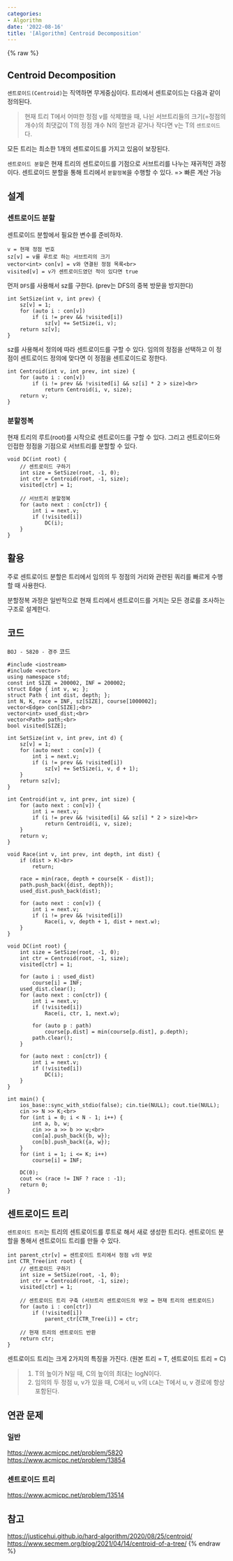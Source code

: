 ```yaml
---
categories:
- Algorithm
date: '2022-08-16'
title: '[Algorithm] Centroid Decomposition'
---
```


{% raw %}
## Centroid Decomposition
`센트로이드(Centroid)`는 직역하면 무게중심이다. 트리에서 센트로이드는 다음과 같이 정의된다.

> 현재 트리 T에서 어떠한 정점 v를 삭제했을 때, 나뉜 서브트리들의 크기(=정점의 개수)의 최댓값이 T의 정점 개수 N의 절반과 같거나 작다면 v는 T의 `센트로이드`다.<br>

모든 트리는 최소한 1개의 센트로이드를 가지고 있음이 보장된다.

`센트로이드 분할`은 현재 트리의 센트로이드를 기점으로 서브트리를 나누는 재귀적인 과정이다. 센트로이드 분할을 통해 트리에서 `분할정복`을 수행할 수 있다. => 빠른 계산 가능<br>

## 설계
### 센트로이드 분할
센트로이드 분할에서 필요한 변수를 준비하자.
```
v = 현재 정점 번호
sz[v] = v를 루트로 하는 서브트리의 크기
vector<int> con[v] = v와 연결된 정점 목록<br>
visited[v] = v가 센트로이드였던 적이 있다면 true
```

먼저 `DFS`를 사용해서 sz를 구한다. (prev는 DFS의 중복 방문을 방지한다)
```
int SetSize(int v, int prev) {
	sz[v] = 1;
	for (auto i : con[v])
		if (i != prev && !visited[i])
			sz[v] += SetSize(i, v);
	return sz[v];
}
```

sz를 사용해서 정의에 따라 센트로이드를 구할 수 있다. 임의의 정점을 선택하고 이 정점이 센트로이드 정의에 맞다면 이 정점을 센트로이드로 정한다.
```
int Centroid(int v, int prev, int size) {
	for (auto i : con[v])
		if (i != prev && !visited[i] && sz[i] * 2 > size)<br>
			return Centroid(i, v, size);
	return v;
}
```

### 분할정복
현재 트리의 루트(root)를 시작으로 센트로이드를 구할 수 있다. 그리고 센트로이드와 인접한 정점을 기점으로 서브트리를 분할할 수 있다.
```
void DC(int root) {
	// 센트로이드 구하기
	int size = SetSize(root, -1, 0);
	int ctr = Centroid(root, -1, size);
	visited[ctr] = 1;

	// 서브트리 분할정복
	for (auto next : con[ctr]) {
		int i = next.v;
		if (!visited[i])
			DC(i);
	}
}
```

## 활용
주로 센트로이드 분할은 트리에서 임의의 두 정점의 거리와 관련된 쿼리를 빠르게 수행할 때 사용한다.

분할정복 과정은 일반적으로 현재 트리에서 센트로이드를 거치는 모든 경로를 조사하는 구조로 설계한다.

## 코드
`BOJ - 5820 - 경주` 코드
```
#include <iostream>
#include <vector>
using namespace std;
const int SIZE = 200002, INF = 200002;
struct Edge { int v, w; };
struct Path { int dist, depth; };
int N, K, race = INF, sz[SIZE], course[1000002];
vector<Edge> con[SIZE];<br>
vector<int> used_dist;<br>
vector<Path> path;<br>
bool visited[SIZE];

int SetSize(int v, int prev, int d) {
	sz[v] = 1;
	for (auto next : con[v]) {
		int i = next.v;
		if (i != prev && !visited[i])
			sz[v] += SetSize(i, v, d + 1);
	}
	return sz[v];
}

int Centroid(int v, int prev, int size) {
	for (auto next : con[v]) {
		int i = next.v;
		if (i != prev && !visited[i] && sz[i] * 2 > size)<br>
			return Centroid(i, v, size);
	}	
	return v;
}

void Race(int v, int prev, int depth, int dist) {
	if (dist > K)<br>
		return;

	race = min(race, depth + course[K - dist]);
	path.push_back({dist, depth});
	used_dist.push_back(dist);
	
	for (auto next : con[v]) {
		int i = next.v;
		if (i != prev && !visited[i])
			Race(i, v, depth + 1, dist + next.w);
	}
}

void DC(int root) {
	int size = SetSize(root, -1, 0);
	int ctr = Centroid(root, -1, size);
	visited[ctr] = 1;

	for (auto i : used_dist)
		course[i] = INF;
	used_dist.clear();
	for (auto next : con[ctr]) {
		int i = next.v;
		if (!visited[i])
			Race(i, ctr, 1, next.w);

		for (auto p : path)
			course[p.dist] = min(course[p.dist], p.depth);
		path.clear();
	}

	for (auto next : con[ctr]) {
		int i = next.v;
		if (!visited[i])
			DC(i);
	}
}

int main() {
	ios_base::sync_with_stdio(false); cin.tie(NULL); cout.tie(NULL);
	cin >> N >> K;<br>
	for (int i = 0; i < N - 1; i++) {
		int a, b, w;
		cin >> a >> b >> w;<br>
		con[a].push_back({b, w});
		con[b].push_back({a, w});
	}
	for (int i = 1; i <= K; i++)
		course[i] = INF;

	DC(0);
	cout << (race != INF ? race : -1);
	return 0;
}
```

## 센트로이드 트리
`센트로이드 트리`는 트리의 센트로이드를 루트로 해서 새로 생성한 트리다. 센트로이드 분할을 통해서 센트로이드 트리를 만들 수 있다.
```
int parent_ctr[v] = 센트로이드 트리에서 정점 v의 부모
int CTR_Tree(int root) {
	// 센트로이드 구하기
	int size = SetSize(root, -1, 0);
	int ctr = Centroid(root, -1, size);
	visited[ctr] = 1;

	// 센트로이드 트리 구축 (서브트리 센트로이드의 부모 = 현재 트리의 센트로이드)
	for (auto i : con[ctr])
		if (!visited[i])
			parent_ctr[CTR_Tree(i)] = ctr;

	// 현재 트리의 센트로이드 반환
	return ctr;
}
```

센트로이드 트리는 크게 2가지의 특징을 가진다. (원본 트리 = T, 센트로이드 트리 = C)
> 1. T의 높이가 N일 때, C의 높이의 최대는 logN이다.<br>
> 2. 임의의 두 정점 u, v가 있을 때, C에서 u, v의 `LCA`는 T에서 u, v 경로에 항상 포함된다.<br>

## 연관 문제
### 일반
https://www.acmicpc.net/problem/5820
https://www.acmicpc.net/problem/13854

### 센트로이드 트리
https://www.acmicpc.net/problem/13514

## 참고
https://justicehui.github.io/hard-algorithm/2020/08/25/centroid/
https://www.secmem.org/blog/2021/04/14/centroid-of-a-tree/
{% endraw %}
